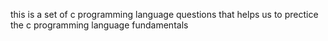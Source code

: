 this is a set of c programming language questions
that helps us to prectice the c programming language fundamentals
